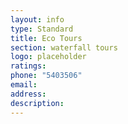 ```yaml
---
layout: info
type: Standard
title: Eco Tours
section: waterfall tours
logo: placeholder
ratings:
phone: "5403506"
email:
address:
description:
---
```

